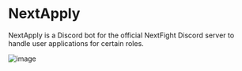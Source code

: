 # NextApply

NextApply is a Discord bot for the official NextFight Discord server to handle user applications for certain roles.


![image](https://cdn.discordapp.com/attachments/1052241511795937381/1117774875977863178/image.png)
